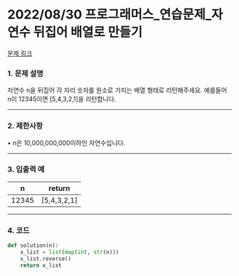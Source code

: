 # 2022/08/30 프로그래머스_연습문제_자연수 뒤집어 배열로 만들기

[문제 링크](https://school.programmers.co.kr/learn/courses/30/lessons/12932)

### **1. 문제 설명**

자연수 n을 뒤집어 각 자리 숫자를 원소로 가지는 배열 형태로 리턴해주세요. 예를들어 n이 12345이면 [5,4,3,2,1]을 리턴합니다.

---

### **2. 제한사항**

• n은 10,000,000,000이하인 자연수입니다.

---

### **3. 입출력 예**

| n | return |
| --- | --- |
| 12345 | [5,4,3,2,1] |

---

### 4. 코드

```python
def solution(n):
    x_list = list(map(int, str(n)))
    x_list.reverse()
    return x_list
```